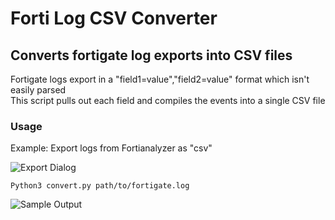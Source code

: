# Forti Log CSV Converter
## Converts fortigate log exports into CSV files

Fortigate logs export in a "field1=value","field2=value" format which isn't easily parsed  
This script pulls out each field and compiles the events into a single CSV file

### Usage
Example: Export logs from Fortianalyzer as "csv"  

![Export Dialog](https://direct.rothe.uk/images/forti.png)  

````Python3 convert.py path/to/fortigate.log````

![Sample Output](https://direct.rothe.uk/images/forti2.png)  
